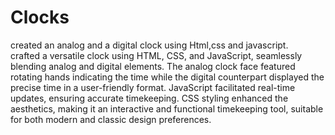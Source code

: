# Clocks
created an analog and a digital clock using Html,css and javascript.
<br> crafted a versatile clock using HTML, CSS, and JavaScript, seamlessly blending analog and digital elements. The analog clock face featured rotating hands indicating the time while the digital counterpart displayed the precise time in a user-friendly format. JavaScript facilitated real-time updates, ensuring accurate timekeeping. CSS styling enhanced the aesthetics, making it an interactive and functional timekeeping tool, suitable for both modern and classic design preferences.
